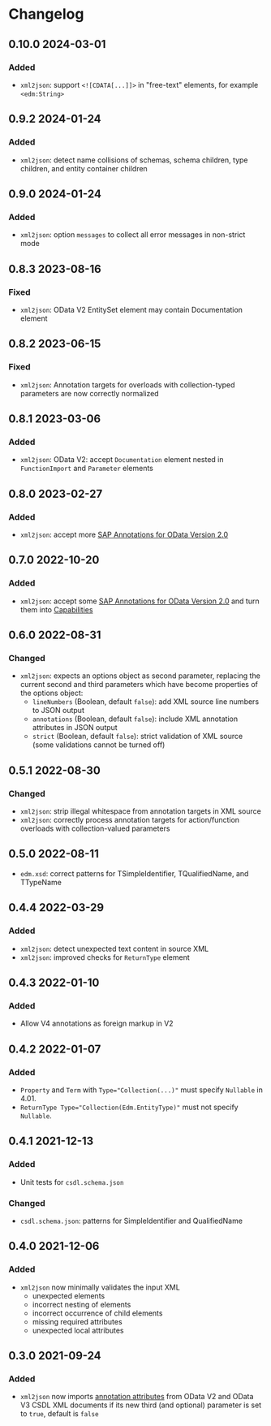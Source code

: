 # Changelog

## 0.10.0 2024-03-01

### Added

- `xml2json`: support `<![CDATA[...]]>` in "free-text" elements, for example `<edm:String>`

## 0.9.2 2024-01-24

### Added

- `xml2json`: detect name collisions of schemas, schema children, type children, and entity container children

## 0.9.0 2024-01-24

### Added

- `xml2json`: option `messages` to collect all error messages in non-strict mode

## 0.8.3 2023-08-16

### Fixed

- `xml2json`: OData V2 EntitySet element may contain Documentation element

## 0.8.2 2023-06-15

### Fixed

- `xml2json`: Annotation targets for overloads with collection-typed parameters are now correctly normalized

## 0.8.1 2023-03-06

### Added

- `xml2json`: OData V2: accept `Documentation` element nested in `FunctionImport` and `Parameter` elements

## 0.8.0 2023-02-27

### Added

- `xml2json`: accept more [SAP Annotations for OData Version 2.0](https://github.com/SAP/odata-vocabularies/blob/main/docs/v2-annotations.md)

## 0.7.0 2022-10-20

### Added

- `xml2json`: accept some [SAP Annotations for OData Version 2.0](https://github.com/SAP/odata-vocabularies/blob/main/docs/v2-annotations.md) and turn them into [Capabilities](https://github.com/oasis-tcs/odata-vocabularies/blob/main/vocabularies/Org.OData.Capabilities.V1.md)

## 0.6.0 2022-08-31

### Changed

- `xml2json`: expects an options object as second parameter, replacing the current second and third parameters which have become properties of the options object:
  - `lineNumbers` (Boolean, default `false`): add XML source line numbers to JSON output
  - `annotations` (Boolean, default `false`): include XML annotation attributes in JSON output
  - `strict` (Boolean, default `false`): strict validation of XML source (some validations cannot be turned off)

## 0.5.1 2022-08-30

### Changed

- `xml2json`: strip illegal whitespace from annotation targets in XML source
- `xml2json`: correctly process annotation targets for action/function overloads with collection-valued parameters

## 0.5.0 2022-08-11

- `edm.xsd`: correct patterns for TSimpleIdentifier, TQualifiedName, and TTypeName

## 0.4.4 2022-03-29

### Added

- `xml2json`: detect unexpected text content in source XML
- `xml2json`: improved checks for `ReturnType` element

## 0.4.3 2022-01-10

### Added

- Allow V4 annotations as foreign markup in V2

## 0.4.2 2022-01-07

### Added

- `Property` and `Term` with `Type="Collection(...)"` must specify `Nullable` in 4.01.
- `ReturnType Type="Collection(Edm.EntityType)"` must not specify `Nullable`.

## 0.4.1 2021-12-13

### Added

- Unit tests for `csdl.schema.json`

### Changed

- `csdl.schema.json`: patterns for SimpleIdentifier and QualifiedName

## 0.4.0 2021-12-06

### Added

- `xml2json` now minimally validates the input XML
  - unexpected elements
  - incorrect nesting of elements
  - incorrect occurrence of child elements
  - missing required attributes
  - unexpected local attributes

## 0.3.0 2021-09-24

### Added

- `xml2json` now imports [annotation attributes](https://docs.microsoft.com/en-us/openspecs/windows_protocols/mc-csdl/2110a8d9-9849-48c3-92c3-e15dd2f5cd08) from OData V2 and OData V3 CSDL XML documents if its new third (and optional) parameter is set to `true`, default is `false`
